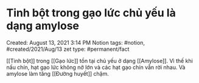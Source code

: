 # Tinh bột trong gạo lức chủ yếu là dạng amylose

Created: August 13, 2021 3:14 PM
Notion tags: #notion, #created/2021/Aug/13
zet type: #permanent/fact

[[Tinh bột]] trong [[Gạo lức]] tồn tại chủ yếu ở dạng [[Amylose]]. Vì thế khi nấu chín, hạt gạo lức không nở lớn và các hạt gạo chín vẫn rời nhau. Và amylose làm tăng [[Đường huyết]] chậm.
